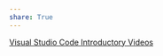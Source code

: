 ```yaml
---
share: True
---
```

[Visual Studio Code Introductory Videos](https://code.visualstudio.com/docs/getstarted/introvideos)